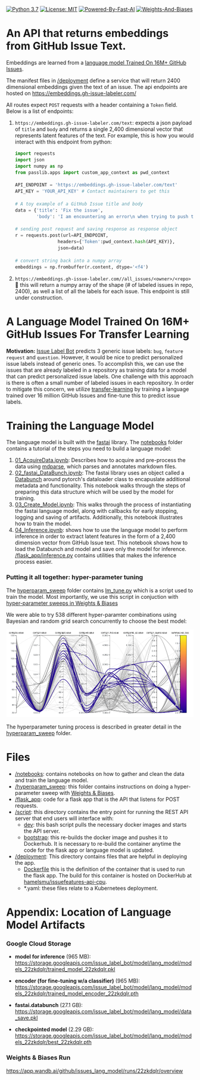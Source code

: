 [![Python 3.7](https://img.shields.io/badge/python-3.7-blue.svg)](https://www.python.org/downloads/release/python-370/) [![License: MIT](https://img.shields.io/badge/License-MIT-darkgreen.svg)](https://opensource.org/licenses/MIT)
[![Powered-By-Fast-AI](https://img.shields.io/badge/fastai%20v1.5.3%20%20-blueviolet.svg?logo=github)](https://github.com/fastai/fastai/tree/69231e6026b7fcbe5b67ab4eaa23d19be3ea0659)
[![Weights-And-Biases](https://img.shields.io/badge/Weights%20&%20Biases-black.svg?logo=google-analytics)](https://app.wandb.ai/github/issues_lang_model)


# An API that returns embeddings from GitHub Issue Text.

Embeddings are learned from a [language model Trained On 16M+ GitHub Issues](#a-language-model-trained-on-16m+-github-issues-for-transfer-learning).  

The manifest files in [/deployment](/deployment) define a service that will return 2400 dimensional embeddings given the text of an issue.  The api endpoints are hosted on https://embeddings.gh-issue-labeler.com/

All routes expect `POST` requests with a header containing a `Token` field. Below is  a list of endpoints:

1. `https://embeddings.gh-issue-labeler.com/text`:  expects a json payload of `title` and `body` and returns a single 2,400 dimensional vector that represents latent features of the text. For example, this is how you would interact with this endpoint from python:

    ```python
    import requests
    import json
    import numpy as np
    from passlib.apps import custom_app_context as pwd_context

    API_ENDPOINT = 'https://embeddings.gh-issue-labeler.com/text'
    API_KEY = 'YOUR_API_KEY' # Contact maintainers to get this

    # A toy example of a GitHub Issue title and body
    data = {'title': 'Fix the issue', 
            'body': 'I am encountering an error\n when trying to push the button.'}

    # sending post request and saving response as response object 
    r = requests.post(url=API_ENDPOINT,
                    headers={'Token':pwd_context.hash(API_KEY)},
                    json=data)

    # convert string back into a numpy array
    embeddings = np.frombuffer(r.content, dtype='<f4')
    ```



2. `https://embeddings.gh-issue-labeler.com//all_issues/<owner>/<repo>` :construction: this will return a numpy array of the shape (# of labeled issues in repo, 2400), as well a list of all the labels for each issue.  This endpoint is still under construction.

# A Language Model Trained On 16M+ GitHub Issues For Transfer Learning

**Motivation:**  [Issue Label Bot](https://github.com/machine-learning-apps/Issue-Label-Bot) predicts 3 generic issue labels: `bug`, `feature request` and `question`.  However, it would be nice to predict personalized issue labels instead of generic ones.  To accomplish this, we can use the issues that are already labeled in a repository as training data for a model that can predict personalized issue labels.  One challenge with this approach is there is often a small number of labeled issues in each repository.  In order to mitigate this concern, we utilize [transfer-learning](http://nlp.fast.ai/) by training a language trained over 16 million GitHub Issues and fine-tune this to predict issue labels.

# Training the Language Model

The language model is built with the [fastai](http://nlp.fast.ai/) library.  The [notebooks](/Issue_Embeddings/notebooks) folder contains a tutorial of the steps you need to build a language model:

1. [01_AcquireData.ipynb](/Issue_Embeddings/notebooks/01_AcquireData.ipynb): Describes how to acquire and pre-process the data using [mdparse](https://github.com/machine-learning-apps/mdparse), which parses and annotates markdown files.
2. [02_fastai_DataBunch.ipynb](/Issue_Embeddings/notebooks/02_fastai_DataBunch.ipynb):  The fastai library uses an object called a [Databunch](https://docs.fast.ai/basic_data.html#DataBunch) around pytorch's dataloader class to encapuslate additional metadata and functionality.  This notebook walks through the steps of preparing this data structure which will be used by the model for training.
3. [03_Create_Model.ipynb](/Issue_Embeddings/notebooks/03_Create_Model.ipynb): This walks through the process of instantiating the fastai language model, along with callbacks for early stopping, logging and saving of artifacts.  Additionally, this notebook illustrates how to train the model.
4. [04_Inference.ipynb](/Issue_Embeddings/notebooks/04_Inference.ipynb): shows how to use the language model to perform inference in order to extract latent features in the form of a 2,400 dimension vector from GitHub Issue text. This notebook shows how to load the Databunch and model and save only the model for inference.  [/flask_app/inference.py](/flask_app/inference.py) contains utilities that makes the inference process easier.

### Putting it all together: hyper-parameter tuning

The [hyperparam_sweep](/Issue_Embeddings/hyperparam_sweep) folder contains [lm_tune.py](/hyperparam_sweep/lm_tune.py) which is a script used to train the model.  Most importantly, we use this script in conjuction with [hyper-parameter sweeps in Weights & Biases](https://docs.wandb.com/docs/sweep.html)

We were able to try 538 different hyper-paramter combinations using Bayesian and random grid search concurrently to choose the best model:

![](/Issue_Embeddings/hyperparam_sweep/images/parallel_coordinates.png)

The hyperparameter tuning process is described in greater detail in the [hyperparam_sweep](/Issue_Embeddings/hyperparam_sweep) folder.

# Files
 
 - [/notebooks](/Issue_Embeddings/notebooks): contains notebooks on how to gather and clean the data and train the language model.
 - [/hyperparam_sweep](/Issue_Embeddings/hyperparam_sweep): this folder contains instructions on doing a hyper-parameter sweep with [Weights & Biases](https://www.wandb.com).
 - [/flask_app](/Issue_Embeddings/flask_app): code for a flask app that is the API that listens for POST requests. 
 - [/script](/Issue_Embeddings/script): this directory contains the entry point for running the REST API server that end users will interface with:
    - [dev](/Issue_Embeddings/script/dev): this bash script pulls the necessary docker images and starts the API server.
    - [bootstrap](/Issue_Embeddings/script/bootstrap): this re-builds the docker image and pushes it to Dockerhub.  It is necessary to re-build the container anytime the code for the flask app or language model is updated.
- [/deployment](/Issue_Embeddings/deployment): This directory contains files that are helpful in deploying the app.
    - [Dockerfile](/Issue_Embeddings/deployment/Dockerfile) this is the definition of the container that is used to run the flask app.  The build for this container is hosted on DockerHub at [hamelsmu/issuefeatures-api-cpu](https://hub.docker.com/r/hamelsmu/issuefeatures-api-cpu).
    - *.yaml: these files relate to a Kubernetees deployment.


# Appendix: Location of Language Model Artifacts

### Google Cloud Storage

- **model for inference** (965 MB): https://storage.googleapis.com/issue_label_bot/model/lang_model/models_22zkdqlr/trained_model_22zkdqlr.pkl


- **encoder (for fine-tuning w/a classifier)** (965 MB): 
https://storage.googleapis.com/issue_label_bot/model/lang_model/models_22zkdqlr/trained_model_encoder_22zkdqlr.pth


- **fastai.databunch** (27.1 GB):
https://storage.googleapis.com/issue_label_bot/model/lang_model/data_save.pkl


- **checkpointed model** (2.29 GB): 
https://storage.googleapis.com/issue_label_bot/model/lang_model/models_22zkdqlr/best_22zkdqlr.pth

### Weights & Biases Run

https://app.wandb.ai/github/issues_lang_model/runs/22zkdqlr/overview
